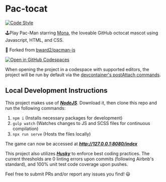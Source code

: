 # Pac-tocat
[![Code Style](https://img.shields.io/badge/code%20style-airbnb-brightgreen.svg)](https://github.com/airbnb/javascript)

🕹Play Pac-Man starring [Mona](https://github.com/monatheoctocat), the loveable GitHub octocat mascot using Javascript, HTML, and CSS. 

🙌 Forked from [bward2/pacman-js](https://github.com/bward2/pacman-js) 

<a href='https://codespaces.new/github/Pac-tocat?quickstart=1'><img src='https://github.com/codespaces/badge.svg' alt='Open in GitHub Codespaces' style='max-width: 100%;'></a>

When opening the project in a codespace with supported editors, the project will be run by default via the [devcontainer's postAttach commands](https://github.com/github/Pac-tocat/blob/master/.devcontainer/devcontainer.json#L16).

## Local Development Instructions

This project makes use of *__[NodeJS](https://nodejs.org/en/)__*. Download it, then clone this repo and run the following commands:  
1. `npm i` (Installs necessary packages for development)
1. `gulp watch` (Watches changes to JS and SCSS files for continuous compilation)
1. `npx run serve` (Hosts the files locally)

The game can now be accessed at *__http://127.0.0.1:8080/index__*

This project also utilizes *__[Husky](https://github.com/typicode/husky)__* to enforce best coding practices. The current thresholds are 0 linting errors upon commits (following Airbnb's standard), and 100% unit test code coverage upon pushes.

Feel free to submit PRs and/or report any issues you find! 😃
